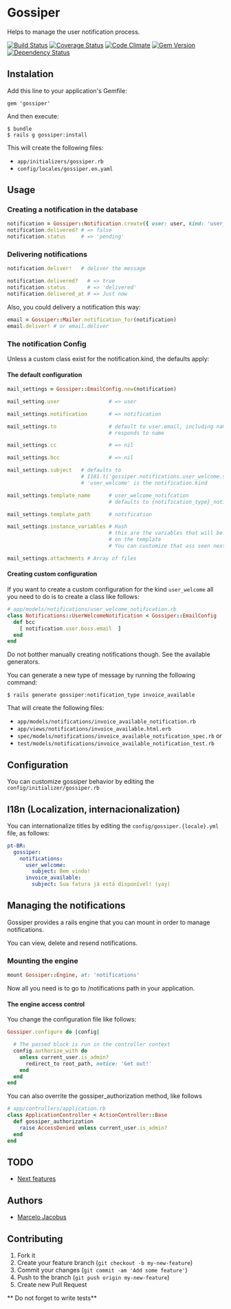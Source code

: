 # Gossiper

Helps to manage the user notification process.

[![Build Status](https://travis-ci.org/mjacobus/gossiper-engine.png?branch=master)](https://travis-ci.org/mjacobus/gossiper-engine)
[![Coverage Status](https://coveralls.io/repos/mjacobus/gossiper-engine/badge.png)](https://coveralls.io/r/mjacobus/gossiper-engine)
[![Code Climate](https://codeclimate.com/github/mjacobus/gossiper-engine.png)](https://codeclimate.com/github/mjacobus/gossiper-engine)
[![Gem Version](https://badge.fury.io/rb/gossiper-engine.png)](http://badge.fury.io/rb/gossiper-engine)
[![Dependency Status](https://gemnasium.com/mjacobus/gossiper-engine.png)](https://gemnasium.com/mjacobus/gossiper-engine)

## Instalation

Add this line to your application's Gemfile:

    gem 'gossiper'

And then execute:

    $ bundle
    $ rails g gossiper:install

This will create the following files:

- ```app/initializers/gossiper.rb```
- ```config/locales/gossiper.en.yaml```

## Usage

### Creating a notification in the database

```ruby
notification = Gossiper::Notification.create({ user: user, kind: 'user_welcome'  })
notification.delivered? # => false
notification.status     # => 'pending'
```

### Delivering notifications

```Ruby
notification.deliver!   # deliver the message

notification.delivered?   # => true
notification.status       # => 'delivered'
notification.delivered_at # => Just now
```

Also, you could delivery a notification this way:

```ruby
email = Gossiper::Mailer.notification_for(notification)
email.deliver! # or email.deliver
```

### The notification Config
Unless a custom class exist for the notification.kind, the defaults apply:

#### The default configuration

```ruby
mail_settings = Gossiper::EmailConfig.new(notification)

mail_setting.user                # => user

mail_settings.notification       # => notification

mail_settings.to                 # default to user.email, including name, if user
                                 # responds to name

mail_settings.cc                 # => nil

mail_settings.bcc                # => nil

mail_settings.subject   # defaults to
                        # I181.t('gossiper.notifications.user_welcome.subject')
                        # 'user_welcome' is the notification.kind

mail_settings.template_name      # user_welcome_notifcation
                                 # defaults to {notification_type}_notification

mail_settings.template_path      # notification

mail_settings.instance_variables # Hash
                                 # this are the variables that will be available
                                 # on the template
                                 # You can customize that ass seen next

mail_settings.attachments # Array of files
```

#### Creating custom configuration

If you want to create a custom configuration for the kind ```user_welcome``` all you need to do is
to create a class like follows:

```ruby
# app/models/notifications/user_welcome_notification.rb
class Notifications::UserWelcomeNotification < Gossiper::EmailConfig
  def bcc
    [ notification.user.boss.email  ]
  end
end
```

Do not botther manually creating notifications though. See the available generators.

You can generate a new type of message by running the following command:

    $ rails generate gossiper:notification_type invoice_available

That will create the following files:

- ```app/models/notifications/invoice_available_notification.rb```
- ```app/views/notifications/invoice_available.html.erb```
- ```spec/models/notifications/invoice_available_notification_spec.rb```
or
- ```test/models/notifications/invoice_available_notification_test.rb```


## Configuration

You can customize gossiper behavior by editing the ```config/initializer/gossiper.rb```

## I18n (Localization, internacionalization)

You can internationalize titles by editing the ```config/gossiper.{locale}.yml``` file, as follows:

```yaml
pt-BR:
  gossiper:
    notifications:
      user_welcome:
        subject: Bem vindo!
      invoice_available:
        subject: Sua fatura já está disponível! (yay)
```


## Managing the notifications

Gossiper provides a rails engine that you can mount in order to manage notifications.

You can view, delete and resend notifications.

### Mounting the engine

```ruby
mount Gossiper::Engine, at: 'notifications'
```

Now all you need is to go to /notifications path in your application.

#### The engine access control

You change the configuration file like follows:

```ruby
Gossiper.configure do |config|

  # The passed block is run in the controller context
  config.authorize_with do
    unless current_user.is_admin?
      redirect_to root_path, notice: 'Get out!'
    end
  end
end
```

You can also overrite the gossiper_authorization method, like follows

```ruby
# app/controllers/application.rb
class ApplicationController < ActionController::Base
  def gossiper_authorization
    raise AccessDenied unless current_user.is_admin?
  end
end
```


## TODO

- [Next features](https://github.com/mjacobus/gossiper-engine/issues?labels=enhancement&page=1&state=open)

## Authors

- [Marcelo Jacobus](https://github.com/mjacobus-engine)


## Contributing

1. Fork it
2. Create your feature branch (`git checkout -b my-new-feature`)
3. Commit your changes (`git commit -am 'Add some feature'`)
4. Push to the branch (`git push origin my-new-feature`)
5. Create new Pull Request

** Do not forget to write tests**

